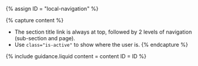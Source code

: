 {% assign ID = "local-navigation" %}

{% capture content %}
- The section title link is always at top, followed by 2 levels of navigation (sub-section and page).
- Use `class="is-active"` to show where the user is.
{% endcapture %}

{% include guidance.liquid  content = content  ID = ID %}
